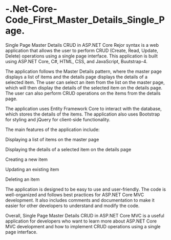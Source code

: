 # -.Net-Core-Code_First_Master_Details_Single_Page.
Single Page Master Details CRUD in ASP.NET Core Rejor syntax is a web application that allows the user to perform CRUD (Create, Read, Update, Delete) operations using a single page interface. This application is built using ASP.NET Core, C#, HTML, CSS, and JavaScript, Buutstrap-4.

The application follows the Master Details pattern, where the master page displays a list of items and the details page displays the details of a selected item. The user can select an item from the list on the master page, which will then display the details of the selected item on the details page. The user can also perform CRUD operations on the items from the details page.

The application uses Entity Framework Core to interact with the database, which stores the details of the items. The application also uses Bootstrap for styling and jQuery for client-side functionality.

The main features of the application include:

Displaying a list of items on the master page

Displaying the details of a selected item on the details page

Creating a new item

Updating an existing item

Deleting an item

The application is designed to be easy to use and user-friendly. The code is well-organized and follows best practices for ASP.NET Core MVC development. It also includes comments and documentation to make it easier for other developers to understand and modify the code.

Overall, Single Page Master Details CRUD in ASP.NET Core MVC is a useful application for developers who want to learn more about ASP.NET Core MVC development and how to implement CRUD operations using a single page interface.
